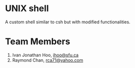 # UNIX shell
A custom shell similar to csh but with modified functionalities.

# Team Members
1. Ivan Jonathan Hoo, ihoo@sfu.ca
2. Raymond Chan, rca71@yahoo.com
